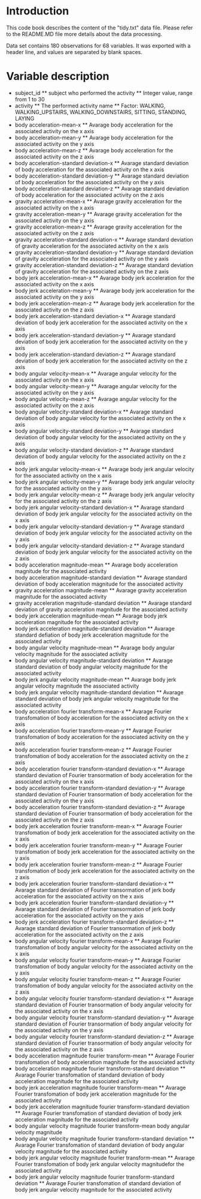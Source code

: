 # Introduction

This code book describes the content of the "tidy.txt" data file.
Please refer to the README.MD file more details about the data processing.

Data set contains 180 observations for 68 variables. It was exported with a header line, and values are separated by blank spaces.


# Variable description

* subject_id
** subject who performed the activity
** Integer value, range from 1 to 30
* activity
** The performed activity name
** Factor: WALKING, WALKING_UPSTAIRS, WALKING_DOWNSTAIRS, SITTING, STANDING, LAYING
* body acceleration-mean-x
** Avarage body acceleration for the associated activity on the x axis
* body acceleration-mean-y
** Avarage body acceleration for the associated activity on the y axis
* body acceleration-mean-z
** Avarage body acceleration for the associated activity on the z axis
* body acceleration-standard deviation-x
** Avarage standard deviation of body acceleration for the associated activity on the x axis
* body acceleration-standard deviation-y
** Avarage standard deviation of body acceleration for the associated activity on the y axis
* body acceleration-standard deviation-z
** Avarage standard deviation of body acceleration for the associated activity on the z axis
* gravity acceleration-mean-x
** Avarage gravity acceleration for the associated activity on the x axis
* gravity acceleration-mean-y
** Avarage gravity acceleration for the associated activity on the y axis
* gravity acceleration-mean-z
** Avarage gravity acceleration for the associated activity on the z axis
* gravity acceleration-standard deviation-x
** Avarage standard deviation of gravity acceleration for the associated activity on the x axis
* gravity acceleration-standard deviation-y
** Avarage standard deviation of gravity acceleration for the associated activity on the y axis
* gravity acceleration-standard deviation-z
** Avarage standard deviation of gravity acceleration for the associated activity on the z axis
* body jerk acceleration-mean-x
** Avarage body jerk acceleration for the associated activity on the x axis
* body jerk acceleration-mean-y
** Avarage body jerk acceleration for the associated activity on the y axis
* body jerk acceleration-mean-z
** Avarage body jerk acceleration for the associated activity on the z axis
* body jerk acceleration-standard deviation-x
** Avarage standard deviation of body jerk acceleration for the associated activity on the x axis
* body jerk acceleration-standard deviation-y
** Avarage standard deviation of body jerk acceleration for the associated activity on the y axis
* body jerk acceleration-standard deviation-z
** Avarage standard deviation of body jerk acceleration for the associated activity on the z axis
* body angular velocity-mean-x
** Avarage angular velocity for the associated activity on the x axis
* body angular velocity-mean-y
** Avarage angular velocity for the associated activity on the y axis
* body angular velocity-mean-z
** Avarage angular velocity for the associated activity on the z axis
* body angular velocity-standard deviation-x
** Avarage standard deviation of body angular velocity for the associated activity on the x axis
* body angular velocity-standard deviation-y
** Avarage standard deviation of body angular velocity for the associated activity on the y axis
* body angular velocity-standard deviation-z
** Avarage standard deviation of body angular velocity for the associated activity on the z axis
* body jerk angular velocity-mean-x
** Avarage body jerk angular velocity for the associated activity on the x axis
* body jerk angular velocity-mean-y
** Avarage body jerk angular velocity for the associated activity on the y axis
* body jerk angular velocity-mean-z
** Avarage body jerk angular velocity for the associated activity on the z axis
* body jerk angular velocity-standard deviation-x
** Avarage standard deviation of body jerk angular velocity for the associated activity on the x axis
* body jerk angular velocity-standard deviation-y
** Avarage standard deviation of body jerk angular velocity for the associated activity on the y axis
* body jerk angular velocity-standard deviation-z
** Avarage standard deviation of body jerk angular velocity for the associated activity on the z axis
* body acceleration magnitude-mean
** Avarage body acceleration magnitude for the associated activity
* body acceleration magnitude-standard deviation
** Avarage standard deviation of body acceleration magnitude for the associated activity
* gravity acceleration magnitude-mean
** Avarage gravity acceleration magnitude for the associated activity
* gravity acceleration magnitude-standard deviation
** Avarage standard deviation of gravity acceleration magnitude for the associated activity
* body jerk acceleration magnitude-mean
** Avarage body jerk acceleration magnitude for the associated activity
* body jerk acceleration magnitude-standard deviation
** Avarage standard defiation of body jerk acceleration magnitude for the associated activity
* body angular velocity magnitude-mean
** Avarage body angular velocity magnitude for the associated activity
* body angular velocity magnitude-standard deviation
** Avarage standard deviation of body angular velocity magnitude for the associated activity
* body jerk angular velocity magnitude-mean
** Avarage body jerk angular velocity magnitude the associated activity
* body jerk angular velocity magnitude-standard deviation
** Avarage standard deviation of body jerk angular velocity magnitude for the associated activity
* body acceleration fourier transform-mean-x
** Avarage Fourier transfomation of body acceleration for the associated activity on the x axis
* body acceleration fourier transform-mean-y
** Avarage Fourier transfomation of body acceleration for the associated activity on the y axis
* body acceleration fourier transform-mean-z
** Avarage Fourier transfomation of body acceleration for the associated activity on the z axis
* body acceleration fourier transform-standard deviation-x
** Avarage standard deviation of Fourier transormation of body acceleration for the associated activity on the x axis
* body acceleration fourier transform-standard deviation-y
** Avarage standard deviation of Fourier transormation of body acceleration for the associated activity on the y axis
* body acceleration fourier transform-standard deviation-z
** Avarage standard deviation of Fourier transormation of body acceleration for the associated activity on the z axis
* body jerk acceleration fourier transform-mean-x
** Avarage Fourier transfomation of body jerk acceleration for the associated activity on the x axis
* body jerk acceleration fourier transform-mean-y
** Avarage Fourier transfomation of body jerk acceleration for the associated activity on the y axis
* body jerk acceleration fourier transform-mean-z
** Avarage Fourier transfomation of body jerk acceleration for the associated activity on the z axis
* body jerk acceleration fourier transform-standard deviation-x
** Avarage standard deviation of Fourier transormation of jerk body acceleration for the associated activity on the x axis
* body jerk acceleration fourier transform-standard deviation-y
** Avarage standard deviation of Fourier transormation of jerk body acceleration for the associated activity on the y axis
* body jerk acceleration fourier transform-standard deviation-z
** Avarage standard deviation of Fourier transormation of jerk body acceleration for the associated activity on the z axis
* body angular velocity fourier transform-mean-x
** Avarage Fourier transfomation of body angular velocity for the associated activity on the x axis
* body angular velocity fourier transform-mean-y
** Avarage Fourier transfomation of body angular velocity for the associated activity on the y axis
* body angular velocity fourier transform-mean-z
** Avarage Fourier transfomation of body angular velocity for the associated activity on the z axis
* body angular velocity fourier transform-standard deviation-x
** Avarage standard deviation of Fourier transormation of body angular velocity for the associated activity on the x axis
* body angular velocity fourier transform-standard deviation-y
** Avarage standard deviation of Fourier transormation of body angular velocity for the associated activity on the y axis
* body angular velocity fourier transform-standard deviation-z
** Avarage standard deviation of Fourier transormation of body angular velocity for the associated activity on the z axis
* body acceleration magnitude fourier transform-mean
** Avarage Fourier transfomation of body acceleration magnitude for the associated activity
* body acceleration magnitude fourier transform-standard deviation
** Avarage Fourier transfomation of standard deviation of body acceleration magnitude for the associated activity
* body jerk acceleration magnitude  fourier transform-mean
** Avarage Fourier transfomation of body jerk acceleration magnitude for the associated activity
* body jerk acceleration magnitude  fourier transform-standard deviation
** Avarage Fourier transfomation of standard deviation of body jerk acceleration magnitude for the associated activity
* body angular velocity magnitude fourier transform-mean
body angular velocity magnitude 
* body angular velocity magnitude fourier transform-standard deviation
** Avarage Fourier transfomation of standard deviation of body angular velocity magnitude for the associated activity
* body jerk angular velocity magnitude fourier transform-mean
** Avarage Fourier transfomation of body jerk angular velocity magnitudefor the associated activity
* body jerk angular velocity magnitude fourier transform-standard deviation
** Avarage Fourier transfomation of standard deviation of body jerk angular velocity magnitude for the associated activity